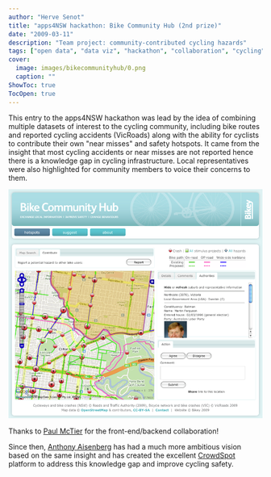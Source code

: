 ```yaml
---
author: "Herve Senot"
title: "apps4NSW hackathon: Bike Community Hub (2nd prize)"
date: "2009-03-11"
description: "Team project: community-contributed cycling hazards"
tags: ["open data", "data viz", "hackathon", "collaboration", "cycling"]
cover:
  image: images/bikecommunityhub/0.png
  caption: ""
ShowToc: true
TocOpen: true
---
```


This entry to the apps4NSW hackathon was lead by the idea of combining multiple datasets of interest to the cycling community, including bike routes and reported cycling accidents (VicRoads) along with the ability for cyclists to contribute their own "near misses" and safety hotspots. It came from the insight that most cycling accidents or near misses are not reported hence there is a knowledge gap in cycling infrastructure. Local representatives were also highlighted for community members to voice their concerns to them.

![Bike Community Hub](/images/bikecommunityhub/1.png)

Thanks to [Paul McTier](https://www.linkedin.com/in/paul-mactier-5b008b172/) for the front-end/backend collaboration!

Since then, [Anthony Aisenberg](https://www.linkedin.com/in/anthony-aisenberg-30192728/) has had a much more ambitious vision based on the same insight and has created the excellent [CrowdSpot](https://crowdspot.com.au/) platform to address this knowledge gap and improve cycling safety.